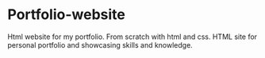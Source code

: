 # Portfolio-website
Html website for my portfolio.
From scratch with html and css.
HTML site for personal portfolio and showcasing skills and knowledge.

